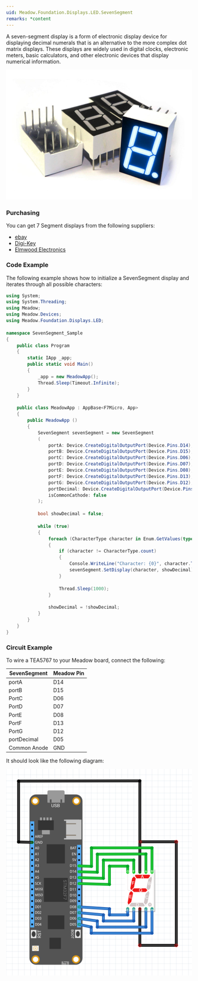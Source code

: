 ```yaml
---
uid: Meadow.Foundation.Displays.LED.SevenSegment
remarks: *content
---
```


A seven-segment display is a form of electronic display device for displaying decimal numerals that is an alternative to the more complex dot matrix displays. These displays are widely used in digital clocks, electronic meters, basic calculators, and other electronic devices that display numerical information.

![](../../API_Assets/Meadow.Foundation.Displays.LED.SevenSegment/SevenSegment.jpg)

### Purchasing

You can get 7 Segment displays from the following suppliers:

* [ebay](https://www.ebay.ca/i/382536833454?chn=ps&norover=1&mkevt=1&mkrid=706-89093-2056-0&mkcid=2&itemid=382536833454&targetid=607627058052&device=c&mktype=pla&googleloc=9060815&poi=&campaignid=1669215008&mkgroupid=63013116685&rlsatarget=pla-607627058052&abcId=1063836&merchantid=117591375&gclid=Cj0KCQjw_5rtBRDxARIsAJfxvYBVzC0Y5B2nPdn-LTI1cS-4XEHNhwh7q3XmXmod-9JrF7td50NABUwaAseaEALw_wcB)
* [Digi-Key](https://www.digikey.ca/product-detail/en/kingbright-company-llc/SA05-11SRWA/754-1677-5-ND/3084460?utm_adgroup=&mkwid=sEc2Kbmrm&pcrid=311487093563&pkw=&pmt=&pdv=c&productid=3084460&slid=&gclid=Cj0KCQjw_5rtBRDxARIsAJfxvYA-QhkE8ReFOaIaxWxF3q54830jvZKy1GHBbQu0E68FXQ5fudSMumAaAvw_EALw_wcB)
* [Elmwood Electronics](https://elmwoodelectronics.ca/products/8546?variant=28162038787&currency=CAD&utm_campaign=gs-2019-02-19&utm_source=google&utm_medium=smart_campaign&gclid=Cj0KCQjw_5rtBRDxARIsAJfxvYCC-J_psvSkkcZ5TwJHb_jiCvhzJg8Qie0PYdPdpWE8i96i65x-A9oaAqrUEALw_wcB)

### Code Example

The following example shows how to initialize a SevenSegment display and iterates through all possible characters:

```csharp
using System;
using System.Threading;
using Meadow;
using Meadow.Devices;
using Meadow.Foundation.Displays.LED;

namespace SevenSegment_Sample
{
    public class Program
    {
        static IApp _app; 
        public static void Main()
        {
            _app = new MeadowApp();
            Thread.Sleep(Timeout.Infinite);
        }
    }
    
    public class MeadowApp : AppBase<F7Micro, App>
    {
        public MeadowApp ()
        {
            SevenSegment sevenSegment = new SevenSegment
            (
                portA: Device.CreateDigitalOutputPort(Device.Pins.D14),
                portB: Device.CreateDigitalOutputPort(Device.Pins.D15),
                portC: Device.CreateDigitalOutputPort(Device.Pins.D06),
                portD: Device.CreateDigitalOutputPort(Device.Pins.D07),
                portE: Device.CreateDigitalOutputPort(Device.Pins.D08),
                portF: Device.CreateDigitalOutputPort(Device.Pins.D13),
                portG: Device.CreateDigitalOutputPort(Device.Pins.D12),
                portDecimal: Device.CreateDigitalOutputPort(Device.Pins.D05),
                isCommonCathode: false
            );

            bool showDecimal = false;

            while (true)
            {
                foreach (CharacterType character in Enum.GetValues(typeof(CharacterType)))
                {
                    if (character != CharacterType.count)
                    {
                        Console.WriteLine("Character: {0}", character.ToString());
                        sevenSegment.SetDisplay(character, showDecimal);
                    }

                    Thread.Sleep(1000);
                }

                showDecimal = !showDecimal;
            }            
        }
    }
}
```

### Circuit Example

To wire a TEA5767 to your Meadow board, connect the following:

| SevenSegment | Meadow Pin |
|--------------|------------|
| portA        | D14        |
| portB        | D15        |
| PortC        | D06        |
| PortD        | D07        |
| PortE        | D08        |
| PortF        | D13        |
| PortG        | D12        |
| portDecimal  | D05        |
| Common Anode | GND        |

It should look like the following diagram:

![](../../API_Assets/Meadow.Foundation.Displays.LED.SevenSegment/SevenSegment_Frizzing.png)
